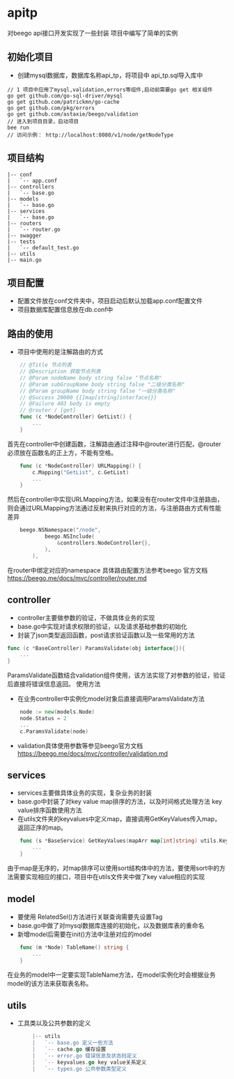 # apitp
对beego api接口开发实现了一些封装
项目中编写了简单的实例

## 初始化项目
- 创建mysql数据库，数据库名称api_tp，将项目中 api_tp.sql导入库中
```shell
// 1 项目中应用了mysql,validation,errors等组件,启动前需要go get 相关组件
go get github.com/go-sql-driver/mysql
go get github.com/patrickmn/go-cache
go get github.com/pkg/errors
go get github.com/astaxie/beego/validation
// 进入到项目目录，启动项目
bee run
// 访问示例： http://localhost:8080/v1/node/getNodeType
```

## 项目结构
    |-- conf
    |   `-- app.conf
    |-- controllers
    |   `-- base.go
    |-- models
    |   `-- base.go
    |-- services
    |   `-- base.go
    |-- routers
    |   `-- router.go
    |-- swagger
    |-- tests
    |   `-- default_test.go
    |-- utils
    |-- main.go

## 项目配置
- 配置文件放在conf文件夹中，项目启动后默认加载app.conf配置文件
- 项目数据库配置信息放在db.conf中

## 路由的使用
- 项目中使用的是注解路由的方式
```Go
    // @Title 节点列表
    // @Description 获取节点列表
    // @Param nodeName body string false "节点名称"
    // @Param subGroupName body string false "二级分类名称"
    // @Param groupName body string false "一级分类名称"
    // @Success 20000 {[]map[string]interface{}}
    // @Failure 403 body is empty
    // @router / [get]
    func (c *NodeController) GetList() {
        ...
    }
```
首先在controller中创建函数，注解路由通过注释中@router进行匹配，@router必须放在函数名的正上方，不能有空格。

```Go
    func (c *NodeController) URLMapping() {
    	c.Mapping("GetList", c.GetList)
    	...
    }
```
然后在controller中实现URLMapping方法，如果没有在router文件中注册路由，则会通过URLMapping方法通过反射来执行对应的方法，与注册路由方式有性能差异

```Go
    beego.NSNamespace("/node",
            beego.NSInclude(
                &controllers.NodeController{},
            ),
        ),
```
在router中绑定对应的namespace
具体路由配置方法参考beego 官方文档 https://beego.me/docs/mvc/controller/router.md

## controller
- controller主要做参数的验证，不做具体业务的实现
- base.go中实现对请求权限的验证，以及请求基础参数的初始化
- 封装了json类型返回函数，post请求验证函数以及一些常用的方法

```Go
func (c *BaseController) ParamsValidate(obj interface{}){
    ...
}
```
ParamsValidate函数结合validation组件使用，该方法实现了对参数的验证，验证后直接将错误信息返回。
使用方法
- 在业务controller中实例化model对象后直接调用ParamsValidate方法
```Go
    node := new(models.Node)
    node.Status = 2
    ...
    c.ParamsValidate(node)
```
- validation具体使用参数等参见beego官方文档 https://beego.me/docs/mvc/controller/validation.md

## services
- services主要做具体业务的实现，复杂业务的封装
- base.go中封装了对key value map排序的方法，以及时间格式处理方法
key value排序函数使用方法
- 在utils文件夹的keyvalues中定义map，直接调用GetKeyValues传入map，返回正序的map。
```Go
    func (s *BaseService) GetKeyValues(mapArr map[int]string) utils.KeyValues {
        ...
    }
```
由于map是无序的，对map排序可以使用sort结构体中的方法，要使用sort中的方法需要实现相应的接口，项目中在utils文件夹中做了key value相应的实现

## model
- 要使用 RelatedSel()方法进行关联查询需要先设置Tag
- base.go中做了对mysql数据库连接的初始化，以及数据库表的重命名
- 新增model后需要在init()方法中注册对应的model

```Go
    func (m *Node) TableName() string {
        ...
    }
```
在业务的model中一定要实现TableName方法，在model实例化时会根据业务model的该方法来获取表名称。

## utils
- 工具类以及公共参数的定义
```Go
        |-- utils
        |   `-- base.go 定义一些方法
        |   `-- cache.go 缓存设置
        |   `-- error.go 错误信息及状态码定义
        |   `-- keyvalues.go key value关系定义
        |   `-- types.go 公共参数类型定义
```
